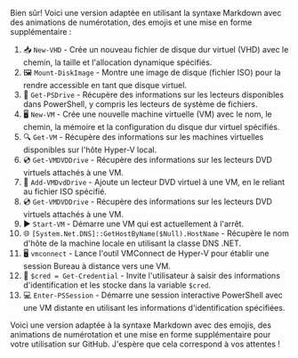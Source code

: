 Bien sûr! Voici une version adaptée en utilisant la syntaxe Markdown avec des animations de numérotation, des emojis et une mise en forme supplémentaire :

1. 📥 `New-VHD` - Crée un nouveau fichier de disque dur virtuel (VHD) avec le chemin, la taille et l'allocation dynamique spécifiés.
2. 🖼️ `Mount-DiskImage` - Montre une image de disque (fichier ISO) pour la rendre accessible en tant que disque virtuel.
3. 📂 `Get-PSDrive` - Récupère des informations sur les lecteurs disponibles dans PowerShell, y compris les lecteurs de système de fichiers.
4. 🖥️ `New-VM` - Crée une nouvelle machine virtuelle (VM) avec le nom, le chemin, la mémoire et la configuration du disque dur virtuel spécifiés.
5. 🔍 `Get-VM` - Récupère des informations sur les machines virtuelles disponibles sur l'hôte Hyper-V local.
6. 💿 `Get-VMDVDDrive` - Récupère des informations sur les lecteurs DVD virtuels attachés à une VM.
7. 📀 `Add-VMDvdDrive` - Ajoute un lecteur DVD virtuel à une VM, en le reliant au fichier ISO spécifié.
8. 💿 `Get-VMDVDDrive` - Récupère des informations sur les lecteurs DVD virtuels attachés à une VM.
9. ▶️ `Start-VM` - Démarre une VM qui est actuellement à l'arrêt.
10. 🌐 `[System.Net.DNS]::GetHostByName($Null).HostName` - Récupère le nom d'hôte de la machine locale en utilisant la classe DNS .NET.
11. 🖥️ `vmconnect` - Lance l'outil VMConnect de Hyper-V pour établir une session Bureau à distance vers une VM.
12. 🔑 `$cred = Get-Credential` - Invite l'utilisateur à saisir des informations d'identification et les stocke dans la variable `$cred`.
13. 💻 `Enter-PSSession` - Démarre une session interactive PowerShell avec une VM distante en utilisant les informations d'identification spécifiées.

Voici une version adaptée à la syntaxe Markdown avec des emojis, des animations de numérotation et une mise en forme supplémentaire pour votre utilisation sur GitHub. J'espère que cela correspond à vos attentes !
